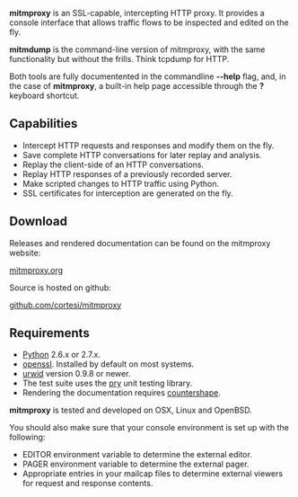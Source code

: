 __mitmproxy__ is an SSL-capable, intercepting HTTP proxy. It provides a console
interface that allows traffic flows to be inspected and edited on the fly.

__mitmdump__ is the command-line version of mitmproxy, with the same
functionality but without the frills. Think tcpdump for HTTP.

Both tools are fully documentented in the commandline __--help__ flag, and, in
the case of __mitmproxy__, a built-in help page accessible through the __?__
keyboard shortcut.


Capabilities
------------

- Intercept HTTP requests and responses and modify them on the fly.
- Save complete HTTP conversations for later replay and analysis.
- Replay the client-side of an HTTP conversations.
- Replay HTTP responses of a previously recorded server.
- Make scripted changes to HTTP traffic using Python. 
- SSL certificates for interception are generated on the fly.


Download
--------

Releases and rendered documentation can be found on the mitmproxy website:

[mitmproxy.org](http://mitmproxy.org)

Source is hosted on github: 

[github.com/cortesi/mitmproxy](http://github.com/cortesi/mitmproxy)


Requirements
------------


* [Python](http://www.python.org) 2.6.x or 2.7.x.
* [openssl](http://www.openssl.org/). Installed by default on most systems.
* [urwid](http://excess.org/urwid/) version 0.9.8 or newer.
* The test suite uses the [pry](http://github.com/cortesi/pry) unit testing
  library.
* Rendering the documentation requires [countershape](http://github.com/cortesi/countershape).

__mitmproxy__ is tested and developed on OSX, Linux and OpenBSD. 

You should also make sure that your console environment is set up with the
following: 
    
* EDITOR environment variable to determine the external editor.
* PAGER environment variable to determine the external pager.
* Appropriate entries in your mailcap files to determine external
  viewers for request and response contents.
